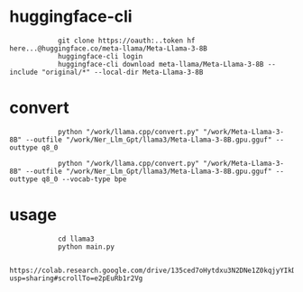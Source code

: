 # huggingface-cli

                git clone https://oauth:..token hf here...@huggingface.co/meta-llama/Meta-Llama-3-8B
                huggingface-cli login
                huggingface-cli download meta-llama/Meta-Llama-3-8B --include "original/*" --local-dir Meta-Llama-3-8B

# convert

                python "/work/llama.cpp/convert.py" "/work/Meta-Llama-3-8B" --outfile "/work/Ner_Llm_Gpt/llama3/Meta-Llama-3-8B.gpu.gguf" --outtype q8_0

                python "/work/llama.cpp/convert.py" "/work/Meta-Llama-3-8B" --outfile "/work/Ner_Llm_Gpt/llama3/Meta-Llama-3-8B.gpu.gguf" --outtype q8_0 --vocab-type bpe

# usage

                cd llama3
                python main.py 

                https://colab.research.google.com/drive/135ced7oHytdxu3N2DNe1Z0kqjyYIkDXp?usp=sharing#scrollTo=e2pEuRb1r2Vg
